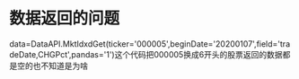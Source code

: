 # 数据返回的问题

data=DataAPI.MktIdxdGet(ticker='000005',beginDate='20200107',field='tradeDate,CHGPct',pandas='1')这个代码把000005换成6开头的股票返回的数据都是空的也不知道是为啥
